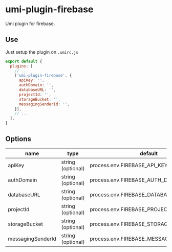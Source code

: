 # umi-plugin-firebase

Umi plugin for firebase.

## Use

Just setup the plugin on `.umirc.js`

```js
export default {
  plugins: [
    // ...
    ['umi-plugin-firebase', {
      apiKey: '',
      authDomain: '',
      databaseURL: '',
      projectId: '',
      storageBucket: '',
      messagingSenderId: '',
    }],
    // ...
  ],
}
```

## Options

| name                | type               | default                                    |
|---------------------|--------------------|--------------------------------------------|
| apiKey              | string (optional)  | process.env.FIREBASE_API_KEY               |
| authDomain          | string (optional)  | process.env.FIREBASE_AUTH_DOMAIN           |
| databaseURL         | string (optional)  | process.env.FIREBASE_DATABASE_URL          |
| projectId           | string (optional)  | process.env.FIREBASE_PROJECT_ID            |
| storageBucket       | string (optional)  | process.env.FIREBASE_STORAGE_BUCKET        |
| messagingSenderId   | string (optional)  | process.env.FIREBASE_MESSAGING_SENDER_ID   |

